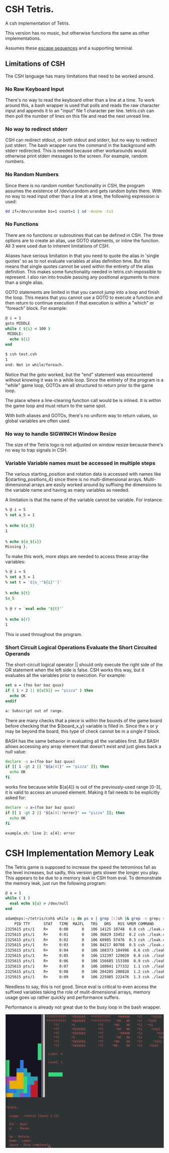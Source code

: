 # CSH Tetris.

A csh implementation of Tetris.

This version has no music, but otherwise functions the same as other implementations.

Assumes these [escape sequences](https://misc.flogisoft.com/bash/tip_colors_and_formatting) and a
supporting terminal.

## Limitations of CSH

The CSH language has many limitations that need to be worked around.

### No Raw Keyboard Input

There's no way to read the keyboard other than a line at a time. To work 
around this, a bash wrapper is used that polls and reads the raw 
character input and appends it to an "input" file 1 character per line. 
tetris.csh can then poll the number of lines on this file and read the 
next unread line.

### No way to redirect stderr

CSH can redirect stdout, or both stdout and stderr, but no way to redirect just stderr. The bash wrapper runs the command in the background with stderr redirected. This is needed because other workarounds would otherwise print stderr messages to the screen. For example, random numbers.

### No Random Numbers

Since there is no random number functionality in CSH, the program assumes the existence of /dev/urandom and gets random bytes there. With no way to read input other than a line at a time, the following expression is used:

```sh
dd if=/dev/urandom bs=1 count=1 | od -Anone -tu1
```

### No Functions

There are no functions or subroutines that can be defined in CSH. The three options are to create an alias, use GOTO statements, or inline the function. All 3 were used due to inherent limitations of CSH.

Aliases have serious limitation in that you need to quote the alias in 'single quotes' so as to not evaluate variables at alias definition time. But this means that single quotes cannot be used within the entirety of the alias definition. This makes some functionality needed in tetris.csh impossible to represent. I also ran into trouble passing any positional arguments to more than a single alias.

GOTO statements are limited in that you cannot jump into a loop and finish the loop. This means that you cannot use a GOTO to execute a function and then return to continue execution if that execution is within a "which" or "foreach" block. For example:

```csh
@ i = 1
goto MIDDLE
while ( ${i} < 100 )
 MIDDLE:
  echo ${i}
end
```

```sh
$ csh test.csh
1
end: Not in while/foreach.
```

Notice that the goto worked, but the "end" statement was encountered without knowing it was in a while loop. Since the entirety of the program is a "while" game loop, GOTOs are all structured to return prior to the game loop.

The place where a line-clearing function call would be is inlined. It is within the game loop and must return to the same spot.

With both aliases and GOTOs, there's no uniform way to return values, so global variables are often used.

### No way to handle SIGWINCH Window Resize

The size of the Tetris logo is not adjusted on window resize because there's no way to trap signals in CSH.

### Variable Variable names must be accessed in multiple steps

The various starting_position and rotation data is accessed with names 
like ${starting_positions_4} since there is no multi-dimensional arrays. 
Multi-dimensional arrays are easily worked around by suffixing the 
dimensions to the variable name and having as many variables as needed. 

A limitation is that the name of the variable cannot be variable. For instance:

```csh
% @ i = 5
% set a_5 = 1

% echo ${a_5}
1

% echo ${a_${i}}
Missing }.
```

To make this work, more steps are needed to access these array-like variables:

```csh
% @ i = 5
% set a_5 = 1
% set t = '${a_'"${i}"'}'

% echo ${t}
$a_5

% @ r = `eval echo "${t}"`

% echo ${r}
1
```

This is used throughout the program.

### Short Circuit Logical Operations Evaluate the Short Circuited Operands

The short-circuit logical operator || should only execute the right side of the OR statement when the left side is false. CSH works this way, but it evaluates all the variables prior to execution. For example:

```csh
set a = (foo bar baz quux)
if ( 1 > 2 || ${a[5]} == "pizza" ) then
  echo OK
endif
```

```csh
a: Subscript out of range.
```

There are many checks that a piece is within the bounds of the game board before checking that the ${board_x_y} variable is filled in. Since the x or y may be beyond the board, this type of check cannot be in a single if block.

BASH has the same behavior in evaluating all the variables first. But BASH allows accessing any array element that doesn't exist and just gives back a null value:

```sh
declare -a a=(foo bar baz quux)
if [[ 1 -gt 2 || "${a[4]}" == "pizza" ]]; then
  echo OK
fi
```

works fine because while ${a[4]} is out of the previously-used range [0-3], it is valid to access an unused element. Making it fail needs to be explicitly asked for:

```sh
declare -a a=(foo bar baz quux)
if [[ 1 -gt 2 || "${a[4]:?error}" == "pizza" ]]; then
  echo OK
fi
```

```
example.sh: line 2: a[4]: error
```

# CSH Implementation Memory Leak

The Tetris game is supposed to increase the speed the tetrominos fall as the level increases, but sadly, this version gets slower the longer you play. This appears to be due to a memory leak in CSH from eval. To demonstrate the memory leak, just run the following program:

```csh
@ a = 1
while ( 1 )
  eval echo ${a} > /dev/null
end
```

```sh
adam@xps:~/tetris/csh$ while :; do ps v | grep [c]sh |& grep -v grep; sleep 1; done
    PID TTY      STAT   TIME  MAJFL   TRS   DRS   RSS %MEM COMMAND
2325615 pts/1    R+     0:00      0   106 14125 10748  0.0 csh ./leak.csh
2325615 pts/1    R+     0:01      0   106 36829 33452  0.2 csh ./leak.csh
2325615 pts/1    R+     0:02      0   106 60985 57476  0.3 csh ./leak.csh
2325615 pts/1    R+     0:03      0   106 84217 80708  0.5 csh ./leak.csh
2325615 pts/1    R+     0:04      0   106 108373 104996  0.6 csh ./leak.csh
2325615 pts/1    R+     0:05      0   106 132397 129020  0.8 csh ./leak.csh
2325615 pts/1    R+     0:06      0   106 156685 153308  0.9 csh ./leak.csh
2325615 pts/1    R+     0:07      0   106 180841 177332  1.1 csh ./leak.csh
2325615 pts/1    R+     0:08      0   106 204205 200828  1.2 csh ./leak.csh
2325615 pts/1    R+     0:09      0   106 225985 222476  1.3 csh ./leak.csh
```

Needless to say, this is not good. Since eval is critical to even access the suffixed variables taking the role of mulit-dimensional arrays, memory usage goes up rather quickly and performance suffers.

Performance is already not great due to the busy loop in the bash wrapper.

![Tetris gameplay](https://raw.githubusercontent.com/adamrogoyski/tetris/main/screenshots/play-bash.png)
